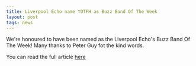 ```yaml
---
title: Liverpool Echo name YOTFH as Buzz Band Of The Week
layout: post
tags: news
---
```

We're honoured to have been named as the Liverpool Echo's Buzz Band Of The Week! Many thanks to Peter Guy fot the kind words.

You can read the full article <a href="http://t.co/6F0ejI3ImA" target="_blank">here</a>
